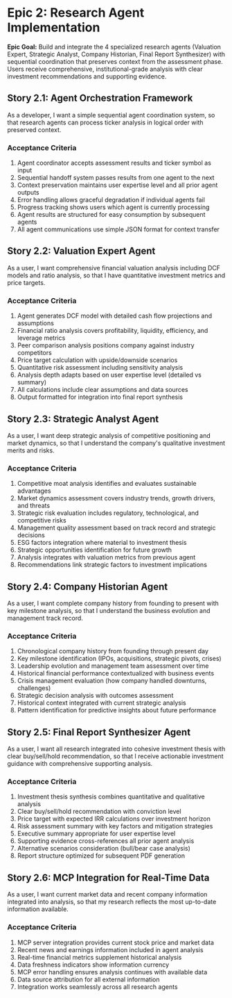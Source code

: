 # Epic 2: Research Agent Implementation

**Epic Goal:** Build and integrate the 4 specialized research agents (Valuation Expert, Strategic Analyst, Company Historian, Final Report Synthesizer) with sequential coordination that preserves context from the assessment phase. Users receive comprehensive, institutional-grade analysis with clear investment recommendations and supporting evidence.

## Story 2.1: Agent Orchestration Framework
As a developer,
I want a simple sequential agent coordination system,
so that research agents can process ticker analysis in logical order with preserved context.

### Acceptance Criteria
1. Agent coordinator accepts assessment results and ticker symbol as input
2. Sequential handoff system passes results from one agent to the next
3. Context preservation maintains user expertise level and all prior agent outputs
4. Error handling allows graceful degradation if individual agents fail
5. Progress tracking shows users which agent is currently processing
6. Agent results are structured for easy consumption by subsequent agents
7. All agent communications use simple JSON format for context transfer

## Story 2.2: Valuation Expert Agent
As a user,
I want comprehensive financial valuation analysis including DCF models and ratio analysis,
so that I have quantitative investment metrics and price targets.

### Acceptance Criteria
1. Agent generates DCF model with detailed cash flow projections and assumptions
2. Financial ratio analysis covers profitability, liquidity, efficiency, and leverage metrics
3. Peer comparison analysis positions company against industry competitors
4. Price target calculation with upside/downside scenarios
5. Quantitative risk assessment including sensitivity analysis
6. Analysis depth adapts based on user expertise level (detailed vs summary)
7. All calculations include clear assumptions and data sources
8. Output formatted for integration into final report synthesis

## Story 2.3: Strategic Analyst Agent
As a user,
I want deep strategic analysis of competitive positioning and market dynamics,
so that I understand the company's qualitative investment merits and risks.

### Acceptance Criteria
1. Competitive moat analysis identifies and evaluates sustainable advantages
2. Market dynamics assessment covers industry trends, growth drivers, and threats
3. Strategic risk evaluation includes regulatory, technological, and competitive risks
4. Management quality assessment based on track record and strategic decisions
5. ESG factors integration where material to investment thesis
6. Strategic opportunities identification for future growth
7. Analysis integrates with valuation metrics from previous agent
8. Recommendations link strategic factors to investment implications

## Story 2.4: Company Historian Agent
As a user,
I want complete company history from founding to present with key milestone analysis,
so that I understand the business evolution and management track record.

### Acceptance Criteria
1. Chronological company history from founding through present day
2. Key milestone identification (IPOs, acquisitions, strategic pivots, crises)
3. Leadership evolution and management team assessment over time
4. Historical financial performance contextualized with business events
5. Crisis management evaluation (how company handled downturns, challenges)
6. Strategic decision analysis with outcomes assessment
7. Historical context integrated with current strategic analysis
8. Pattern identification for predictive insights about future performance

## Story 2.5: Final Report Synthesizer Agent
As a user,
I want all research integrated into cohesive investment thesis with clear buy/sell/hold recommendation,
so that I receive actionable investment guidance with comprehensive supporting analysis.

### Acceptance Criteria
1. Investment thesis synthesis combines quantitative and qualitative analysis
2. Clear buy/sell/hold recommendation with conviction level
3. Price target with expected IRR calculations over investment horizon
4. Risk assessment summary with key factors and mitigation strategies
5. Executive summary appropriate for user expertise level
6. Supporting evidence cross-references all prior agent analysis
7. Alternative scenarios consideration (bull/bear case analysis)
8. Report structure optimized for subsequent PDF generation

## Story 2.6: MCP Integration for Real-Time Data
As a user,
I want current market data and recent company information integrated into analysis,
so that my research reflects the most up-to-date information available.

### Acceptance Criteria
1. MCP server integration provides current stock price and market data
2. Recent news and earnings information included in agent analysis
3. Real-time financial metrics supplement historical analysis
4. Data freshness indicators show information currency
5. MCP error handling ensures analysis continues with available data
6. Data source attribution for all external information
7. Integration works seamlessly across all research agents
